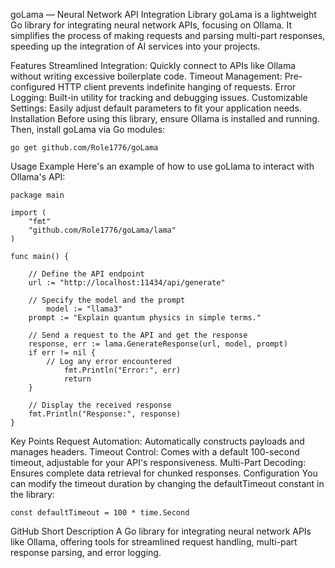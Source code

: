 goLama — Neural Network API Integration Library goLama is a lightweight Go library for integrating neural network APIs, focusing on Ollama. It simplifies the process of making requests and parsing multi-part responses, speeding up the integration of AI services into your projects.

Features Streamlined Integration: Quickly connect to APIs like Ollama without writing excessive boilerplate code. Timeout Management: Pre-configured HTTP client prevents indefinite hanging of requests. Error Logging: Built-in utility for tracking and debugging issues. Customizable Settings: Easily adjust default parameters to fit your application needs. Installation Before using this library, ensure Ollama is installed and running. Then, install goLama via Go modules:

	go get github.com/Role1776/goLama
Usage Example Here's an example of how to use goLlama to interact with Ollama's API:

	package main

	import (
    	"fmt"
    	"github.com/Role1776/goLama/lama"
	)

	func main() {

    	// Define the API endpoint
    	url := "http://localhost:11434/api/generate"

		// Specify the model and the prompt
   			model := "llama3"
    	prompt := "Explain quantum physics in simple terms."

    	// Send a request to the API and get the response
    	response, err := lama.GenerateResponse(url, model, prompt)
   		if err != nil {
	   		// Log any error encountered
	    		fmt.Println("Error:", err)
	    		return
    	}

    	// Display the received response
   	 	fmt.Println("Response:", response)
	}
Key Points Request Automation: Automatically constructs payloads and manages headers. Timeout Control: Comes with a default 100-second timeout, adjustable for your API's responsiveness. Multi-Part Decoding: Ensures complete data retrieval for chunked responses. Configuration You can modify the timeout duration by changing the defaultTimeout constant in the library:

	const defaultTimeout = 100 * time.Second
GitHub Short Description A Go library for integrating neural network APIs like Ollama, offering tools for streamlined request handling, multi-part response parsing, and error logging.
